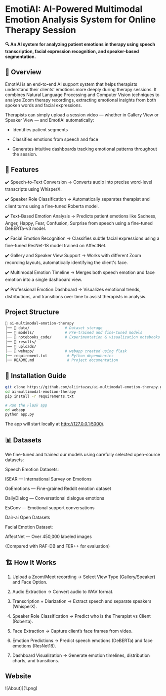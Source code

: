 # EmotiAI: AI-Powered Multimodal Emotion Analysis System for Online Therapy Session

**🔍 An AI system for analyzing patient emotions in therapy using speech transcription, facial expression recognition, and speaker-based segmentation.**

## 📌 Overview

EmotIAI is an end-to-end AI support system that helps therapists understand their clients’ emotions more deeply during therapy sessions.
It combines Natural Language Processing and Computer Vision techniques to analyze Zoom therapy recordings, extracting emotional insights from both spoken words and facial expressions.

Therapists can simply upload a session video — whether in Gallery View or Speaker View — and EmotIAI automatically:

- Identifies patient segments

- Classifies emotions from speech and face

- Generates intuitive dashboards tracking emotional patterns throughout the session.

## 🚀 Features
✔️ Speech-to-Text Conversion
→ Converts audio into precise word-level transcripts using WhisperX.

✔️ Speaker Role Classification
→ Automatically separates therapist and client turns using a fine-tuned Roberta model.

✔️ Text-Based Emotion Analysis
→ Predicts patient emotions like Sadness, Anger, Happy, Fear, Confusion, Surprise from speech using a fine-tuned DeBERTa-v3 model.

✔️ Facial Emotion Recognition
→ Classifies subtle facial expressions using a fine-tuned ResNet-18 model trained on AffectNet.

✔️ Gallery and Speaker View Support
→ Works with different Zoom recording layouts, automatically identifying the client's face.

✔️ Multimodal Emotion Timeline
→ Merges both speech emotion and face emotion into a single dashboard view.

✔️ Professional Emotion Dashboard
→ Visualizes emotional trends, distributions, and transitions over time to assist therapists in analysis.

## Project Structure

```bash
📁 ai-multimodal-emotion-therapy
│── 📂 data/                # Dataset storage  
│── 📂 models/              # Pre-trained and fine-tuned models  
│── 📂 notebooks_code/      # Experimentation & visualization notebooks  
│── 📂 results/
│── 📂 uploads/
│── 📂 webapp/              # webapp created using flask
|── requirement.txt         # Python dependencies
│── README.md               # Project documentation
```

## 🔧 Installation Guide
```bash
git clone https://github.com/aliirtazas/ai-multimodal-emotion-therapy.git
cd ai-multimodal-emotion-therapy
pip install -r requirements.txt

# Run the Flask app
cd webapp
python app.py
```
The app will start locally at http://127.0.0.1:5000/.

## 📊 Datasets
We fine-tuned and trained our models using carefully selected open-source datasets:

Speech Emotion Datasets:

ISEAR — International Survey on Emotions

GoEmotions — Fine-grained Reddit emotion dataset

DailyDialog — Conversational dialogue emotions

EsConv — Emotional support conversations

Dair-ai Open Datasets

Facial Emotion Dataset:

AffectNet — Over 450,000 labeled images

(Compared with RAF-DB and FER++ for evaluation)

## 🏗️ How It Works
1. Upload a Zoom/Meet recording → Select View Type (Gallery/Speaker) and Face Option.

2. Audio Extraction → Convert audio to WAV format.

3. Transcription + Diarization → Extract speech and separate speakers (WhisperX).

4. Speaker Role Classification → Predict who is the Therapist vs Client (Roberta).

5. Face Extraction → Capture client’s face frames from video.

6. Emotion Predictions → Predict speech emotions (DeBERTa) and face emotions (ResNet18).

7. Dashboard Visualization → Generate emotion timelines, distribution charts, and transitions.

## Website

![About]](1.png)